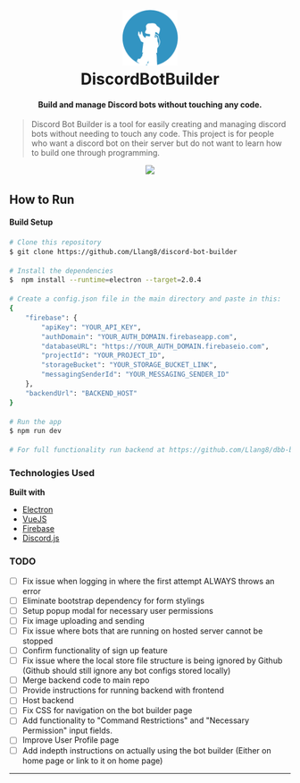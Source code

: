 
<h1 align="center">
  <br>
  <img width="100px" height="100px" src="src/renderer/assets/icons/png/logo-small.png">
  <br>
  DiscordBotBuilder
  <br>
</h1>

<h4 align="center">Build and manage Discord bots without touching any code.</h4>

> Discord Bot Builder is a tool for easily creating and managing discord bots without needing to touch any code. This project is for people who want a discord bot on their server but do not want to learn how to build one through programming.

<p align="center"><img src="https://media.giphy.com/media/1BcB9KCN9hgtCITLrS/giphy.gif"></p>


## How to Run

#### Build Setup

``` bash
# Clone this repository
$ git clone https://github.com/Llang8/discord-bot-builder

# Install the dependencies
$  npm install --runtime=electron --target=2.0.4

# Create a config.json file in the main directory and paste in this:
{
    "firebase": {
        "apiKey": "YOUR_API_KEY",
        "authDomain": "YOUR_AUTH_DOMAIN.firebaseapp.com",
        "databaseURL": "https://YOUR_AUTH_DOMAIN.firebaseio.com",
        "projectId": "YOUR_PROJECT_ID",
        "storageBucket": "YOUR_STORAGE_BUCKET_LINK",
        "messagingSenderId": "YOUR_MESSAGING_SENDER_ID"
    },
    "backendUrl": "BACKEND_HOST"
}

# Run the app
$ npm run dev

# For full functionality run backend at https://github.com/Llang8/dbb-backend
```
### Technologies Used

<b>Built with</b>
- [Electron](https://electron.atom.io)
- [VueJS](https://vuejs.org/)
- [Firebase](https://firebase.google.com/)
- [Discord.js](https://discord.js.org/#/)

### TODO

- [ ] Fix issue when logging in where the first attempt ALWAYS throws an error
- [ ] Eliminate bootstrap dependency for form stylings
- [ ] Setup popup modal for necessary user permissions
- [ ] Fix image uploading and sending
- [ ] Fix issue where bots that are running on hosted server cannot be stopped
- [ ] Confirm functionality of sign up feature
- [ ] Fix issue where the local store file structure is being ignored by Github (Github should still ignore any bot configs stored locally)
- [ ] Merge backend code to main repo
- [ ] Provide instructions for running backend with frontend
- [ ] Host backend
- [ ] Fix CSS for navigation on the bot builder page
- [ ] Add functionality to "Command Restrictions" and "Necessary Permission" input fields.
- [ ] Improve User Profile page
- [ ] Add indepth instructions on actually using the bot builder (Either on home page or link to it on home page)

---
